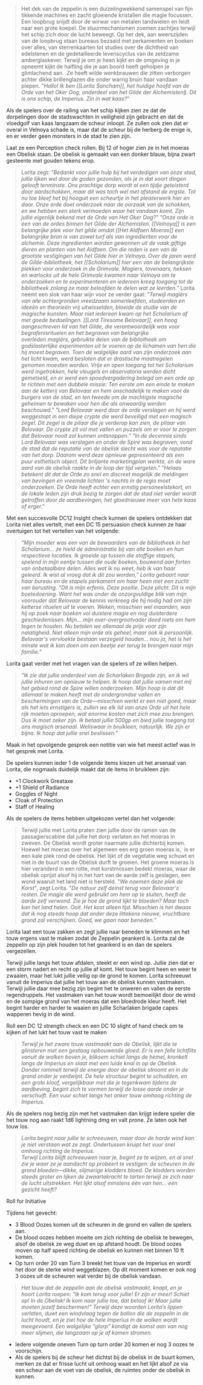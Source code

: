 > Het dek van de zeppelin is een duizelingwekkend samenspel van fijn tikkende machines en zacht gloeiende kristallen die magie focussen. Een loopbrug snijdt door de wirwar van metalen tandwielen en leidt naar een grote koepel. De stuurmechanismen zoemen zachtjes terwijl het schip zich door de lucht beweegt. Op het dek, aan weerszijden van de loopbrug staan bureaus bezaaid met perkamenten en boeken over alles, van sterrenkaarten tot studies over de dichtheid van edelstenen en de gedetailleerde levenscyclus van de zeldzame amberglaskever.
> Terwijl je om je heen kijkt en de omgeving in je opneemt kijkt de halfling die je aan boord heeft geholpen je glimlachend aan.  Ze heeft wilde wenkbrauwen die zitten verborgen achter dikke brillenglazen die onder warrig bruin haar vandaan piepen. 
> "*Hallo! Ik ben [[Lorita Sancham]], het huidige hoofd van de Orde van het Oker Oog, onderdeel van het Gilde der Alchemisten§. Dit is ons schip, de Imperius. Zin in wat kaas?*"

Als de spelers over de railing van het schip kijken zien ze dat de dorpelingen door de stadswachten in veiligheid zijn gebracht en dat de vloedgolf van kaas langzaam de scheur inloopt. Ze zullen ook zien dat er overal in Velnoya schade is, maar dat de scheur bij de herberg de enige is, en er verder geen monsters in de stad te zien zijn.

Laat ze een Perception check rollen. Bij 12 of hoger zien ze in het moeras een Obelisk staan. De obelisk is gemaakt van een donker blauw, bijna zwart gesteente met gouden tekens erop.

>Lorita zegt: *"Bedankt voor jullie hulp bij het verdedigen van onze stad, jullie lijken wel door de goden gezonden, als je in dat soort dingen gelooft tenminste. Ons prachtige dorp wordt al een tijdje geteisterd door aardschokken, maar dit was toch wel met afstand de ergste. Tot nu toe bleef het bij hooguit een scheurtje in het pleisterwerk hier en daar. Onze orde doet onderzoek naar de oorzaak van de schokken, en we hebben een sterk vermoeden waar het vandaan komt. Zijn jullie eigenlijk bekend met de Orde van Het Oker Oog?"*
>*"Onze orde is een van de ordes binnen het Gilde der Alchemisten. [[Velnoya]] is een belangrijke plek voor het gilde omdat [[Het Aldfaen Moeras]] een belangrijke bron is van zowel turf als van ingredienten voor de alchemie. Deze ingredienten worden gewonnen uit de vaak giftige dieren en planten van het Aldfaen. Om die reden is een van de grootste vestigingen van het Gilde hier in Velnoya. Over de jaren werd de Gilde-bibliotheek, het [[Scholarium]] hier een van de belangrijkste plekken voor onderzoek in de Grimvale. Magiers, tovenaars, heksen en warlocks uit de hele Grimvale kwamen naar Velnoya om te onderzoeken en te experimenteren en iedereen kreeg toegang tot de bibliotheek zolang ze maar beloofden te delen wat ze leerden."*
>Lorita neemt een slok van haar wijn voor ze verder gaat: 
>*"Terwijl magiërs van alle achtergronden vreedzaam samenleefden, studeerden en ideeën en theorieën vrij uitwisselden, bloeide de studie van de magische kunsten. Maar niet iedereen kwam op het Scholarium af met goede bedoelingen. [[Lord Tiresome Belovaar]], een hoog aangeschreven lid van het Gilde, die verantwoordelijk was voor begrafenisrituelen en het begraven van belangrijke overleden magiërs, gebruikte delen van de bibliotheek om godslasterlijke experimenten uit te voeren op de lichamen van hen die hij moest begraven. Toen de walgelijke aard van zijn onderzoek aan het licht kwam, werd besloten dat er drastische maatregelen genomen moesten worden. Vrije en open toegang tot het Scholarium werd ingetrokken, hele vleugels en observatoria werden dicht gemetseld, en er werd een spoedvergadering belegd om een orde op te richten met een dubbele missie: Ten eerste om een einde te maken aan de ketterij van Belovaar en hem onschadelijk te maken voor de burgers van de stad, en ten tweede om de machtigste magische geheimen te bewaken voor hen die als onwaardig werden beschouwd."*
>*"Lord Belovaar werd door de orde verslagen en hij werd weggestopt in een diepe crypte die werd beveiligd met een magisch zegel. Dit zegel is de pilaar die je verderop kan zien, de pilaar van Belovaar. De crypte zit vol met vallen en puzzels om er voor te zorgen dat Belovaar nooit zal kunnen ontsnappen."*
> *"In de decennia sinds Lord Belovaar was verslagen en onder de Spire was begraven, vond de stad dat de reputatie van de obelisk slecht was voor de reputatie van het dorp. Daarom werd deze opnieuw gepresenteerd als een puur esthetisch object. Dit briljante marketingplan werkte, en de ware aard van de obelisk raakte in de loop der tijd vergeten."*
> *"Helaas betekent dit dat de Orde zo snel en discreet mogelijk de meldingen van bevingen en vreemde lichten 's nachts in de regio moet onderzoeken. De Orde heeft echter een ernstig personeelstekort, en de lokale leden zijn druk bezig te zorgen dat de stad niet verder wordt getroffen door de aardbevingen, het gloednieuwe meer van hete kaas of erger."*

Met een succesvolle DC12 Insight check kunnen de spelers ontdekken dat Lorita niet alles vertelt, met een DC 15 persuasion check kunnen ze haar overtuigen tot het vertellen van het volgende:  

>*"Mijn moeder was een van de bewaarders van de bibliotheek in het Scholarium... ze hield de administratie bij van alle boeken en hun respectieve locaties. Ik groeide op tussen die stoffige stapels, spelend in mijn eentje tussen die oude boeken, bouwend aan forten van onbetaalbare delen. Alles wat ik nu weet, heb ik van haar geleerd. Ik wist al vroeg dat ik dit zou worden,” Lorita gebaart naar haar bureau en de stapels perkament om haar heen met een zucht van berusting. "Dit is mijn erfenis. Deze positie. Deze plicht. Dit is mijn boetedoening. Want het was onder de onzorgvuldige blik van mijn voorouder dat Belovaar de kennis verkreeg die hij nodig had om zijn ketterse rituelen uit te voeren. Weken, misschien wel maanden, was hij op zoek naar boeken vol duistere magie en nog duisterdere geschiedenissen. Mijn... mijn over-overgrootvader deed niets om hem tegen te houden. Nu betalen we allemaal de prijs voor zijn nalatigheid. Niet alleen mijn orde als geheel, maar ook ik persoonlijk. Belovaar's vervloekte bestaan verzegeld houden... nou ja, het is het minste wat ik kan doen om een beetje eer terug te brengen naar mijn familie."*

Lorita gaat verder met het vragen van de spelers of ze willen helpen.

>*"Ik zie dat jullie onderdeel van de Scharlaken Brigade zijn, en ik wil jullie inhuren om opnieuw te helpen. Ik hoop dat jullie samen met mij het gebied rond de Spire willen onderzoeken. Mijn hoop is dat dit allemaal te maken heeft met de ondergrondse vallen en beschermingen van de Orde—misschien werkt er een niet goed, maar als het iets ernstigers is, zullen we elk lid van onze Orde uit het hele rijk moeten oproepen, wat enorme kosten met zich mee zou brengen. Dus ik moet zeker zijn. Ik betaal jullie 500gp en bied jullie toegang tot ons magisch arsenaal. Weliswaar in bruikleen, natuurlijk. We zijn er bijna. Ik hoop dat jullie snel beslissen."*

Maak in het opvolgende gesprek een notitie van wie het meest actief was in het gesprek met Lorita.

De spelers kunnen ieder 1 de volgende items kiezen uit het arsenaal van Lorita, die nogmaals duidelijk maakt dat de items in bruikleen zijn:

- +1 Clockwork Greataxe
- +1 Shield of Radiance
- Goggles of Night
- Cloak of Protection
- Staff of Healing

Als de spelers de items hebben uitgekozen vertel dan het volgende:  
>Terwijl jullie met Lorita praten zien jullie door de ramen van de passagierscabine dat jullie het dorp verlaten en het moeras in zweven. De Obelisk wordt groter naarmate jullie dichterbij komen. Hoewel het moeras over het algemeen een erg groen moeras is,  is er een kale plek rond de obelisk. Het lijkt of de vegetatie weg schuwt en niet in de buurt van de Obelisk durft te groeien. Het groene moeras is hier veranderd in een rotte, met korstmossen bedekt moeras, waar de obelisk oprijst alsof hij in het hart van de aarde zelf is geslagen, een wond waaruit het land niet is hersteld. 
>"*We noemen deze plek de Korst*", zegt Lorita. "*De natuur zelf deinst terug voor Belovaar's resten. De magie die werd gebruikt om hem op te sluiten, heeft de aarde zelf verwond. Zie je hoe de grond lijkt te bloeden? Maar toch kan het land helen. Ooit. Het kost alleen tijd. Misschien is het dwaas dat ik nog steeds hoop dat onder deze littekens nieuwe, vruchtbare grond zal verschijnen. Goed, we gaan naar beneden.*"

Lorita laat een touw zakken en zegt jullie naar beneden te klimmen en het touw ergens vast te maken zodat de Zeppelin geankerd is. Lorita zal de zeppelin op zijn plek houden tot het geankerd is en dan de spelers vergezellen. 

Terwijl jullie langs het touw afdalen, steekt er een wind op. Jullie zien dat er een storm nadert en recht op jullie af komt. Het touw begint heen en weer te zwaaien, maar het lukt jullie veilig op de grond te komen. Lorita schreeuwt vanuit de Imperius dat jullie het touw aan de obelisk kunnen vastmaken. Terwijl jullie daar mee bezig zijn begint het te onweren en vallen de eerste regendruppels. Het vastmaken van het touw wordt bemoeilijkt door de wind en de sompige grond van het moeras dat een bloedrode kleur heeft. Het begint harder en harder te waaien en jullie Scharlaken brigade capes wapperen hevig in de wind.

Roll een DC 12 strength check en een DC 10 slight of hand check om te kijken of het lukt het touw vast te maken

>*Terwijl je het zware touw vastmaakt aan de Obelisk, lijkt die te glinsteren met een gestaag opbouwende gloed. Er is een felle lichtflits vanuit de wolken boven je, bliksem schiet langs de hemel, kronkelt langs de Imperius en slaat met een luide knal in op de Obelisk. Donder rommelt terwijl de energie door de obelisk stroomt en in de grond onder je verdwijnt. De hele structuur begint te schudden, en een grote kloof, vergelijkbaar met die je tegenkwam tijdens de aardbeving, begint zich te vormen terwijl de losse aarde onder je verschuift. Een vuur schiet langs het anker touw omhoog richting de Imperius.*  

Als de spelers nog bezig zijn met het vastmaken dan krijgt iedere speler die het touw nog aan raakt 1d6 lightning dmg en valt prone. Ze laten ook het touw los.

>*Lorita begint naar jullie te schreeuwen, maar door de harde wind kan je niet verstaan wat ze zegt. Ondertussen kruipt het vuur snel omhoog richting de Imperius.*   
 *Terwijl Lorita blijft schreeuwen naar je, begint ze te wijzen, en al snel zie je waar ze je aandacht op probeert te vestigen: de scheuren in de grond bloeden—dikke, slijmerige klodders bloed. De klodders worden steeds groter en lijken de zwaartekracht te tarten terwijl ze zich naar de lucht uitstrekken. Het lijkt alsof minstens één van hen... een gezicht heeft?*

Roll for Initiative

Tijdens het gevecht:

- 3 Blood Oozes komen uit de scheuren in de grond en vallen de spelers aan.
- De blood oozes hebben moeite om zich richting de obelisk te bewegen, alsof de obelisk ze weg duwt en op afstand houdt. De blood oozes moven op half speed richting de obelisk en kunnen niet binnen 10 ft komen.
- Op turn order 20 van Turn 3 breekt het touw van de Imperius en wordt het door de sterke wind weggeblazen. Op dit moment komen er ook nog 3 oozes uit de scheuren wat verder bij de obelisk vandaan.  

> *Het touw dat de zeppelin aan de obelisk vastmaakt, knapt, en je hoort Lorita roepen: "Ik kom terug voor jullie! Er zijn er meer! Schiet op! In de Obelisk! Ik kom naar jullie toe, dat beloof ik! Maar jullie moeten jezelf beschermen!" Terwijl deze woorden Lorita’s lippen verlaten, duwt een windvlaag tegen de ballon die de zeppelin in de lucht houdt, en je ziet hoe de hele Imperius in de wolken wordt meegevoerd. Een walgelijke "glorp" kondigt de komst aan van nog meer slijmen, die langzaam op je af komen stromen.*  
    
- Iedere volgende oneven Turn op turn order 20 komen er nog 3 oozes te voorschijn.
- Als de spelers bij de scheur het dichtst bij de obelisk in de buurt komen, merken ze dat er frisse lucht uit omhoog waait en het lijkt alsof ze via een scheur aan de voet van de obelisk, de ruimtes onder de obelisk in kunnen.